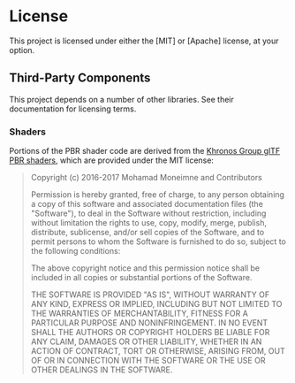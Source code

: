 # License

This project is licensed under either the [MIT] or [Apache] license, at your option.

## Third-Party Components

This project depends on a number of other libraries. See their documentation for licensing terms.

### Shaders

Portions of the PBR shader code are derived from the [Khronos Group glTF PBR shaders](https://github.com/KhronosGroup/glTF-WebGL-PBR),
which are provided under the MIT license:

> Copyright (c) 2016-2017 Mohamad Moneimne and Contributors
>
> Permission is hereby granted, free of charge, to any person obtaining a copy of this software and associated documentation files (the "Software"), to deal in the Software without restriction, including without limitation the rights to use, copy, modify, merge, publish, distribute, sublicense, and/or sell copies of the Software, and to permit persons to whom the Software is furnished to do so, subject to the following conditions:
>
> The above copyright notice and this permission notice shall be included in all copies or substantial portions of the Software.
>
> THE SOFTWARE IS PROVIDED "AS IS", WITHOUT WARRANTY OF ANY KIND, EXPRESS OR IMPLIED, INCLUDING BUT NOT LIMITED TO THE WARRANTIES OF MERCHANTABILITY, FITNESS FOR A PARTICULAR PURPOSE AND NONINFRINGEMENT. IN NO EVENT SHALL THE AUTHORS OR COPYRIGHT HOLDERS BE LIABLE FOR ANY CLAIM, DAMAGES OR OTHER LIABILITY, WHETHER IN AN ACTION OF CONTRACT, TORT OR OTHERWISE, ARISING FROM, OUT OF OR IN CONNECTION WITH THE SOFTWARE OR THE USE OR OTHER DEALINGS IN THE SOFTWARE.
